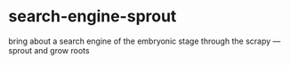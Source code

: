 # search-engine-sprout
bring about a search engine of the embryonic stage through the scrapy — sprout and grow roots
